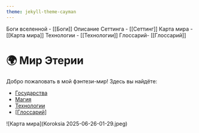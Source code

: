 ```yaml
---
theme: jekyll-theme-cayman
---
```

Боги вселенной - [[Боги]]
Описание Сеттинга - [[Сеттинг]]
Карта мира - [[Карта мира]]
Технологии - [[Технологии]]
Глоссарий- [[Глоссарий]]
# 🌍 Мир Этерии

Добро пожаловать в мой фэнтези-мир! Здесь вы найдёте:

- [Государства](/Государства/)  
- [Магия](/Магия)  
- [Технологии](/Технологии)
- [[Глоссарий]](/Глоссарий)

![Карта мира](Koroksia 2025-06-26-01-29.jpeg)